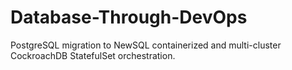 # Database-Through-DevOps
PostgreSQL migration to NewSQL containerized and multi-cluster CockroachDB StatefulSet orchestration. 
